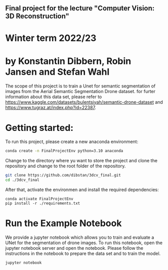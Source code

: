 ## Final project for the lecture "Computer Vision: 3D Reconstruction"
# Winter term 2022/23
# by Konstantin Dibbern, Robin Jansen and Stefan Wahl

The scope of this project is to train a Unet for semantic segmentation of images from the Aerial Semantic Segmentation Drone dataset. for furter information about this data set, please refer to https://www.kaggle.com/datasets/bulentsiyah/semantic-drone-dataset and https://www.tugraz.at/index.php?id=22387. 


# Getting started:

To run this project, please create a new anaconda environment:

```bash
conda create -n FinalProjectEnv python=3.10 anaconda
```

Change to the directory where yu want to store the project and clone the repository and change to the root folder of the repository.

```bash
git clone https://github.com/dibstan/3dcv_final.git
cd ./3dcv_final
```

After that, activate the environmen and install the required dependencies:

```
conda activate FinalProjectEnv
pip install -r ./requirements.txt
```

# Run the Example Notebook

We provide a jupyter notebook which allows you to train and evaluate a UNet for the segmentation of drone images. To run this notebook, open the jupyter notebook server and open the notebook. Please follow the instructions in the notebook to prepare the data set and to train the model.

```bash
jupyter notebook
```